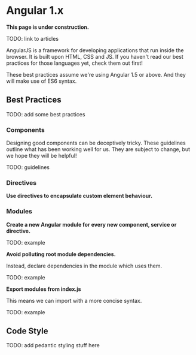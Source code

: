 # Angular 1.x

**This page is under construction.**

TODO: link to articles

AngularJS is a framework for developing applications that run inside the browser. It is built upon HTML, CSS and JS. If you haven't read our best practices for those languages yet, check them out first!

These best practices assume we're using Angular 1.5 or above. And they will make use of ES6 syntax.

## Best Practices

TODO: add some best practices

### Components

Designing good components can be deceptively tricky. These guidelines outline what has been working well for us. They are subject to change, but we hope they will be helpful!

TODO: guidelines

### Directives

**Use directives to encapsulate custom element behaviour.**

### Modules

**Create a new Angular module for every new component, service or directive.**

TODO: example

**Avoid polluting root module dependencies.**

Instead, declare dependencies in the module which uses them.

TODO: example

**Export modules from index.js**

This means we can import with a more concise syntax.

TODO: example

## Code Style

TODO: add pedantic styling stuff here